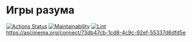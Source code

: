 # Игры разума
[![Actions Status](https://github.com/AndreyLeviy/frontend-project-lvl1/workflows/hexlet-check/badge.svg)](https://github.com/AndreyLeviy/frontend-project-lvl1/actions)
[![Maintainability](https://api.codeclimate.com/v1/badges/3633e7232a946d663ef4/maintainability)](https://codeclimate.com/github/AndreyLeviy/frontend-project-lvl1/maintainability)
[![Lint](https://github.com/AndreyLeviy/frontend-project-lvl1/workflows/lint/badge.svg)](https://github.com/AndreyLeviy/frontend-project-lvl1/actions)
https://asciinema.org/connect/73db47cb-1cd8-4c9c-92ef-55337d6dfd5e